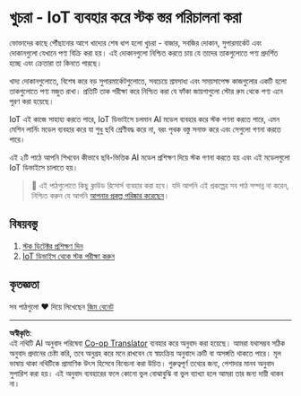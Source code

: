 <!--
CO_OP_TRANSLATOR_METADATA:
{
  "original_hash": "22a1d6e49f2a689fe5bfa7802a7241fc",
  "translation_date": "2025-08-27T09:48:07+00:00",
  "source_file": "5-retail/README.md",
  "language_code": "bn"
}
-->
# খুচরা - IoT ব্যবহার করে স্টক স্তর পরিচালনা করা

ভোক্তাদের কাছে পৌঁছানোর আগে খাদ্যের শেষ ধাপ হলো খুচরা - বাজার, সবজির দোকান, সুপারমার্কেট এবং দোকানগুলো যেখানে পণ্য বিক্রি করা হয়। এই দোকানগুলো নিশ্চিত করতে চায় যে তাদের তাকগুলোতে পণ্য প্রদর্শিত হচ্ছে এবং ক্রেতারা তা কিনতে পারছে।

খাদ্য দোকানগুলোতে, বিশেষ করে বড় সুপারমার্কেটগুলোতে, সবচেয়ে শ্রমসাধ্য এবং সময়সাপেক্ষ কাজগুলোর একটি হলো তাকগুলোতে পণ্য মজুত রাখা। প্রতিটি তাক পরীক্ষা করে নিশ্চিত করা যে ফাঁকা জায়গাগুলো স্টোর রুম থেকে পণ্য এনে পূরণ করা হয়েছে।

IoT এই কাজে সাহায্য করতে পারে, IoT ডিভাইসে চলমান AI মডেল ব্যবহার করে স্টক গণনা করতে পারে, এমন মেশিন লার্নিং মডেল ব্যবহার করে যা শুধু ছবি শ্রেণীবদ্ধ করে না, বরং পৃথক বস্তু সনাক্ত করে এবং সেগুলো গণনা করতে পারে।

এই ২টি পাঠে আপনি শিখবেন কীভাবে ছবি-ভিত্তিক AI মডেল প্রশিক্ষণ দিয়ে স্টক গণনা করতে হয় এবং এই মডেলগুলো IoT ডিভাইসে চালাতে হয়।

> 💁 এই পাঠগুলোতে কিছু ক্লাউড রিসোর্স ব্যবহার করা হবে। যদি আপনি এই প্রকল্পের সব পাঠ সম্পন্ন না করেন, নিশ্চিত করুন যে আপনি [আপনার প্রকল্প পরিষ্কার করেছেন](../clean-up.md)।

## বিষয়বস্তু

1. [স্টক ডিটেক্টর প্রশিক্ষণ দিন](./lessons/1-train-stock-detector/README.md)  
1. [IoT ডিভাইস থেকে স্টক পরীক্ষা করুন](./lessons/2-check-stock-device/README.md)  

## কৃতজ্ঞতা

সব পাঠগুলো ♥️ দিয়ে লিখেছেন [জিম বেনেট](https://GitHub.com/JimBobBennett)

---

**অস্বীকৃতি**:  
এই নথিটি AI অনুবাদ পরিষেবা [Co-op Translator](https://github.com/Azure/co-op-translator) ব্যবহার করে অনুবাদ করা হয়েছে। আমরা যথাসম্ভব সঠিক অনুবাদ প্রদানের চেষ্টা করি, তবে অনুগ্রহ করে মনে রাখবেন যে স্বয়ংক্রিয় অনুবাদে ত্রুটি বা অসঙ্গতি থাকতে পারে। মূল ভাষায় থাকা নথিটিকে প্রামাণিক উৎস হিসেবে বিবেচনা করা উচিত। গুরুত্বপূর্ণ তথ্যের জন্য, পেশাদার মানব অনুবাদ সুপারিশ করা হয়। এই অনুবাদ ব্যবহারের ফলে কোনো ভুল বোঝাবুঝি বা ভুল ব্যাখ্যা হলে আমরা তার জন্য দায়ী থাকব না।